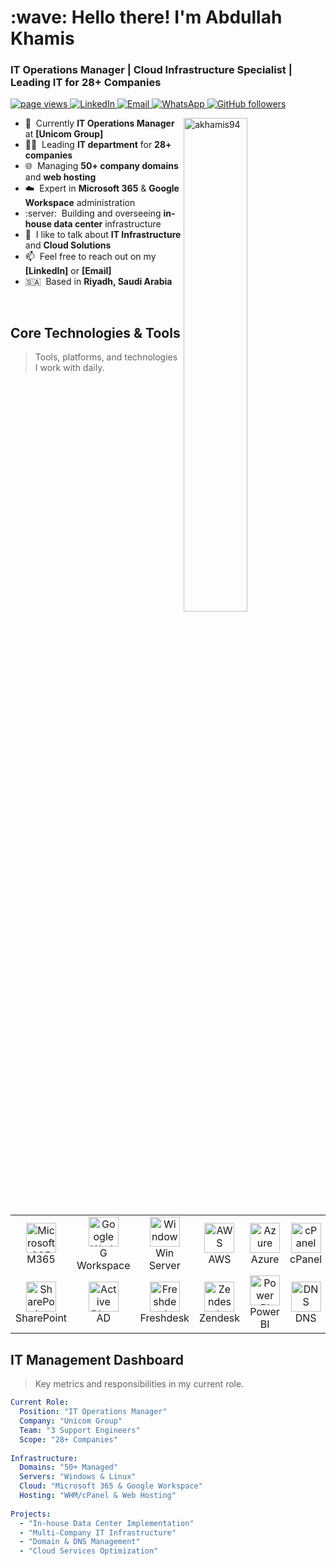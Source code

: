<h1 align="left" id="akhamis-title">:wave: Hello there! I'm Abdullah Khamis</h1>
<h3 align="left">IT Operations Manager | Cloud Infrastructure Specialist | Leading IT for 28+ Companies</h3>

<p align="left">
  <a href="https://github.com/akhamis94/akhamis94">
    <img src="https://komarev.com/ghpvc/?username=akhamis94" alt="page views" />
  </a>
  <a href="https://www.linkedin.com/in/abdallarabee1994">
    <img alt="LinkedIn" src="https://img.shields.io/badge/LinkedIn-Connect-blue?logo=linkedin">
  </a>
  <a href="mailto:abdallarabee94@gmail.com">
    <img alt="Email" src="https://img.shields.io/badge/Email-Contact%20Me-red?logo=gmail">
  </a>
  <a href="https://wa.me/966540801611">
    <img alt="WhatsApp" src="https://img.shields.io/badge/WhatsApp-Chat%20Now-green?logo=whatsapp">
  </a>
  <a href="https://github.com/akhamis94?tab=followers">
    <img alt="GitHub followers" src="https://img.shields.io/github/followers/akhamis94?style=flat&logo=github">
  </a>
</p>

<a href="#akhamis-title">
  <img src="https://github-readme-stats.vercel.app/api?username=akhamis94&show_icons=true&theme=radical&hide_title=true" alt="akhamis94" align="right" width="45%" />
</a>

- :office: &nbsp;Currently **IT Operations Manager** at **[Unicom Group]**
- :man_technologist: &nbsp;Leading **IT department** for **28+ companies**
- :globe_with_meridians: &nbsp;Managing **50+ company domains** and **web hosting**
- :cloud: &nbsp;Expert in **Microsoft 365** & **Google Workspace** administration
- :server: &nbsp;Building and overseeing **in-house data center** infrastructure
- :speech_balloon: &nbsp;I like to talk about **IT Infrastructure** and **Cloud Solutions**
- :mailbox: &nbsp;Feel free to reach out on my **[LinkedIn]** or **[Email]**
- :saudi_arabia: &nbsp;Based in **Riyadh, Saudi Arabia**

<br>

<h2 align="left" id="akhamis-tech">Core Technologies & Tools</h2>

> Tools, platforms, and technologies I work with daily.

<table>
  <tr>
    <td align="center" width="96">
      <a href="#akhamis-tech">
        <img src="https://img.icons8.com/color/48/000000/microsoft-365.png" width="48" height="48" alt="Microsoft 365" />
      </a>
      <br>M365
    </td>
    <td align="center" width="96">
      <a href="#akhamis-tech">
        <img src="https://img.icons8.com/color/48/000000/google-logo.png" width="48" height="48" alt="Google Workspace" />
      </a>
      <br>G Workspace
    </td>
    <td align="center" width="96">
      <a href="#akhamis-tech">
        <img src="https://img.icons8.com/color/48/000000/windows-server.png" width="48" height="48" alt="Windows Server" />
      </a>
      <br>Win Server
    </td>
    <td align="center" width="96">
      <a href="#akhamis-tech">
        <img src="https://img.icons8.com/color/48/000000/amazon-web-services.png" width="48" height="48" alt="AWS" />
      </a>
      <br>AWS
    </td>
    <td align="center" width="96">
      <a href="#akhamis-tech">
        <img src="https://img.icons8.com/color/48/000000/azure-1.png" width="48" height="48" alt="Azure" />
      </a>
      <br>Azure
    </td>
    <td align="center" width="96">
      <a href="#akhamis-tech">
        <img src="https://img.icons8.com/color/48/000000/cpanel.png" width="48" height="48" alt="cPanel" />
      </a>
      <br>cPanel
    </td>
    <td align="center" width="96">
      <a href="#akhamis-tech">
        <img src="https://img.icons8.com/color/48/000000/godaddy.png" width="48" height="48" alt="GoDaddy" />
      </a>
      <br>GoDaddy
    </td>
    <td align="center" width="96">
      <a href="#akhamis-tech">
        <img src="https://img.icons8.com/color/48/000000/jira.png" width="48" height="48" alt="Jira" />
      </a>
      <br>Jira
    </td>
  </tr>
  <tr>
    <td align="center" width="96">
      <a href="#akhamis-tech">
        <img src="https://img.icons8.com/color/48/000000/sharepoint.png" width="48" height="48" alt="SharePoint" />
      </a>
      <br>SharePoint
    </td>
    <td align="center" width="96">
      <a href="#akhamis-tech">
        <img src="https://img.icons8.com/color/48/000000/active-directory.png" width="48" height="48" alt="Active Directory" />
      </a>
      <br>AD
    </td>
    <td align="center" width="96">
      <a href="#akhamis-tech">
        <img src="https://img.icons8.com/color/48/000000/freshdesk.png" width="48" height="48" alt="Freshdesk" />
      </a>
      <br>Freshdesk
    </td>
    <td align="center" width="96">
      <a href="#akhamis-tech">
        <img src="https://img.icons8.com/color/48/000000/zendesk.png" width="48" height="48" alt="Zendesk" />
      </a>
      <br>Zendesk
    </td>
    <td align="center" width="96">
      <a href="#akhamis-tech">
        <img src="https://img.icons8.com/color/48/000000/power-bi.png" width="48" height="48" alt="Power BI" />
      </a>
      <br>Power BI
    </td>
    <td align="center" width="96">
      <a href="#akhamis-tech">
        <img src="https://img.icons8.com/color/48/000000/dns.png" width="48" height="48" alt="DNS" />
      </a>
      <br>DNS
    </td>
    <td align="center" width="96">
      <a href="#akhamis-tech">
        <img src="https://img.icons8.com/color/48/000000/git.png" width="48" height="48" alt="Git" />
      </a>
      <br>Git
    </td>
    <td align="center" width="96">
      <a href="#akhamis-tech">
        <img src="https://img.icons8.com/color/48/000000/linux.png" width="48" height="48" alt="Linux" />
      </a>
      <br>Linux
    </td>
  </tr>
</table>

<h2 align="left">IT Management Dashboard</h2>

> Key metrics and responsibilities in my current role.

```yaml
Current Role:
  Position: "IT Operations Manager"
  Company: "Unicom Group"
  Team: "3 Support Engineers"
  Scope: "28+ Companies"
  
Infrastructure:
  Domains: "50+ Managed"
  Servers: "Windows & Linux"
  Cloud: "Microsoft 365 & Google Workspace"
  Hosting: "WHM/cPanel & Web Hosting"
  
Projects:
  - "In-house Data Center Implementation"
  - "Multi-Company IT Infrastructure"
  - "Domain & DNS Management"
  - "Cloud Services Optimization"
